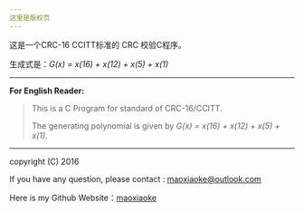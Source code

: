 ```yaml
---
这里是版权页
---
```

这是一个CRC-16 CCITT标准的 CRC 校验C程序。

生成式是：*G(x) = x(16) + x(12) + x(5) + x(1)*

---
**For English Reader:**
>This is a C Program for standard of CRC-16/CCITT.
>
>The generating polynomial is given by *G(x) = x(16) + x(12) + x(5) + x(1)*.

---
copyright (C) 2016

If you have any question, please contact : maoxiaoke@outlook.com

Here is my Github Website：[maoxiaoke](https://github.com/maoxiaoke)
